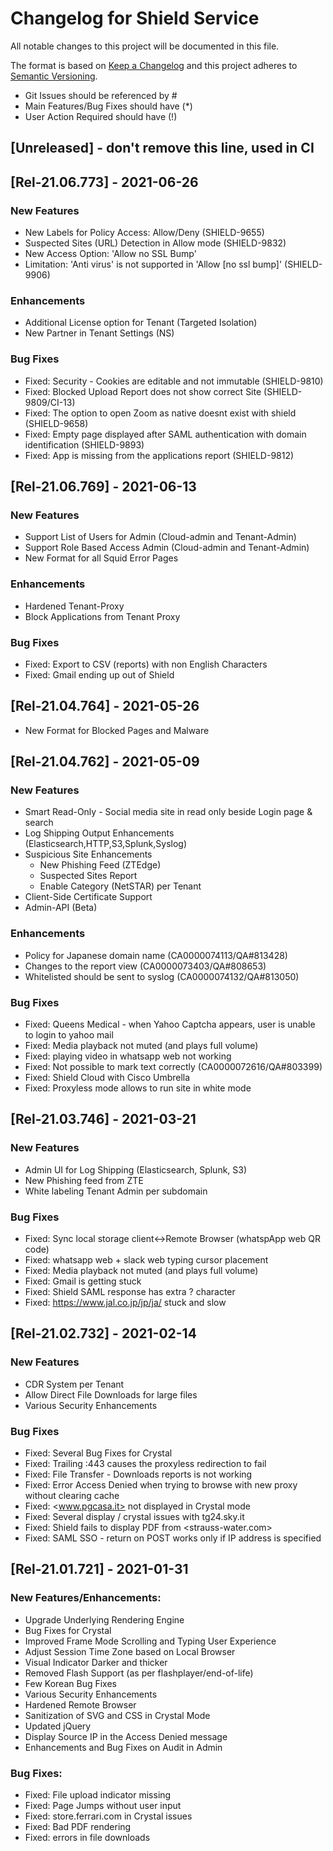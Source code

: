 # Changelog for Shield Service

All notable changes to this project will be documented in this file.

The format is based on [Keep a Changelog](http://keepachangelog.com/en/1.0.0/)
and this project adheres to [Semantic Versioning](http://semver.org/spec/v2.0.0.html).

- Git Issues should be referenced by #
- Main Features/Bug Fixes should have (*)
- User Action Required should have (!)

## [Unreleased] - don't remove this line, used in CI

## [Rel-21.06.773] - 2021-06-26

### New Features

- New Labels for Policy Access: Allow/Deny (SHIELD-9655)
- Suspected Sites (URL) Detection in Allow mode (SHIELD-9832)
- New Access Option: 'Allow no SSL Bump'
- Limitation: 'Anti virus' is not supported in 'Allow [no ssl bump]' (SHIELD-9906)

### Enhancements

- Additional License option for Tenant (Targeted Isolation)
- New Partner in Tenant Settings (NS) 

### Bug Fixes

- Fixed: Security - Cookies are editable and not immutable (SHIELD-9810)
- Fixed: Blocked Upload Report does not show correct Site (SHIELD-9809/CI-13)
- Fixed: The option to open Zoom as native doesnt exist with shield (SHIELD-9658)
- Fixed: Empty page displayed after SAML authentication with domain identification (SHIELD-9893)
- Fixed: App is missing from the applications report (SHIELD-9812)

## [Rel-21.06.769] - 2021-06-13

### New Features

- Support List of Users for Admin (Cloud-admin and Tenant-Admin) 
- Support Role Based Access Admin (Cloud-admin and Tenant-Admin)
- New Format for all Squid Error Pages 

### Enhancements

- Hardened Tenant-Proxy
- Block Applications from Tenant Proxy

### Bug Fixes

- Fixed: Export to CSV (reports) with non English Characters
- Fixed: Gmail ending up out of Shield

## [Rel-21.04.764] - 2021-05-26

- New Format for Blocked Pages and Malware

## [Rel-21.04.762] - 2021-05-09

### New Features

- Smart Read-Only - Social media site in read only beside Login page & search
- Log Shipping Output Enhancements (Elasticsearch,HTTP,S3,Splunk,Syslog)
- Suspicious Site Enhancements
  - New Phishing Feed (ZTEdge)
  - Suspected Sites Report
  - Enable Category  (NetSTAR) per Tenant
- Client-Side Certificate Support
- Admin-API (Beta)

### Enhancements

- Policy for Japanese domain name (CA0000074113/QA#813428) 
- Changes to the report view (CA0000073403/QA#808653)
- Whitelisted should be sent to syslog (CA0000074132/QA#813050)
 
### Bug Fixes

- Fixed: Queens Medical - when Yahoo Captcha appears, user is unable to login to yahoo mail
- Fixed: Media playback not muted (and plays full volume) 
- Fixed: playing video in whatsapp web not working 
- Fixed: Not possible to mark text correctly (CA0000072616/QA#803399)
- Fixed: Shield Cloud with Cisco Umbrella 
- Fixed: Proxyless mode allows to run site in white mode

## [Rel-21.03.746] - 2021-03-21

### New Features

- Admin UI for Log Shipping (Elasticsearch, Splunk, S3)
- New Phishing feed from ZTE
- White labeling Tenant Admin per subdomain

### Bug Fixes

- Fixed: Sync local storage client<->Remote Browser (whatspApp web QR code)
- Fixed: whatsapp web + slack web typing cursor placement
- Fixed: Media playback not muted (and plays full volume)
- Fixed: Gmail is getting stuck
- Fixed: Shield SAML response has extra ? character
- Fixed: <https://www.jal.co.jp/jp/ja/> stuck and slow

## [Rel-21.02.732] - 2021-02-14

### New Features

- CDR System per Tenant
- Allow Direct File Downloads for large files
- Various Security Enhancements

### Bug Fixes

- Fixed: Several Bug Fixes for Crystal
- Fixed: Trailing :443 causes the proxyless redirection to fail 
- Fixed: File Transfer - Downloads reports is not working
- Fixed: Error Access Denied when trying to browse with new proxy without clearing cache 
- Fixed: <www.pgcasa.it> not displayed in Crystal mode 
- Fixed: Several display / crystal issues with tg24.sky.it 
- Fixed: Shield fails to display PDF from <strauss-water.com>
- Fixed: SAML SSO - return on POST works only if IP address is specified

## [Rel-21.01.721] - 2021-01-31

### New Features/Enhancements:

- Upgrade Underlying Rendering Engine
- Bug Fixes for Crystal
- Improved Frame Mode Scrolling and Typing User Experience
- Adjust Session Time Zone based on Local Browser
- Visual Indicator Darker and thicker
- Removed Flash Support (as per flashplayer/end-of-life)
- Few Korean Bug Fixes
- Various Security Enhancements
-   Hardened Remote Browser
-   Sanitization of SVG and CSS in Crystal Mode
-   Updated jQuery
- Display Source IP in the Access Denied message
- Enhancements and Bug Fixes on Audit in Admin

### Bug Fixes:
- Fixed: File upload indicator missing 
- Fixed: Page Jumps without user input
- Fixed: store.ferrari.com in Crystal issues 
- Fixed: Bad PDF rendering 
- Fixed: errors in file downloads
